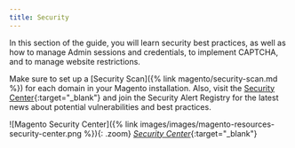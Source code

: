 ```yaml
---
title: Security
---
```


In this section of the guide, you will learn security best practices, as well as how to manage Admin sessions and credentials, to implement CAPTCHA, and to manage website restrictions.

Make sure to set up a [Security Scan]({% link magento/security-scan.md %}) for each domain in your Magento installation. Also, visit the [Security Center][1]{:target="_blank"} and join the Security Alert Registry for the latest news about potential vulnerabilities and best practices.

![Magento Security Center]({% link images/images/magento-resources-security-center.png %}){: .zoom}
[_Security Center_][1]{:target="_blank"}

[1]: https://magento.com/security
